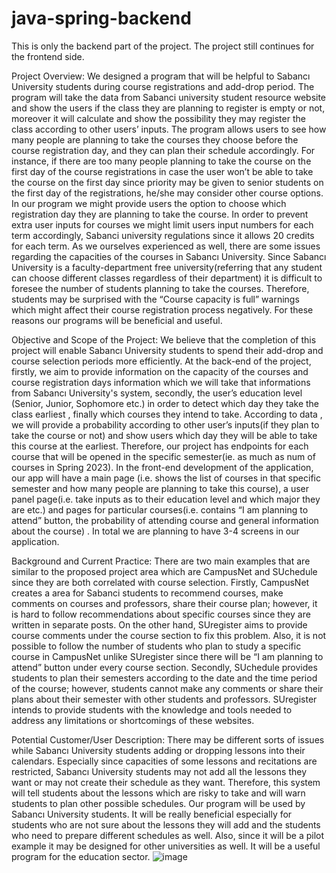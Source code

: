 # java-spring-backend

This is only the backend part of the project. The project still continues for the frontend side.

Project Overview:
We designed a program that will be helpful to Sabancı University students during course registrations and add-drop period. The program will take the data from Sabanci university student resource website and show the users if the class they are planning to register is empty or not, moreover it will calculate and show the possibility they may register the class according to other users’ inputs. The program allows users to see how many people are planning to take the courses they choose before the course registration day, and they can plan  their schedule accordingly. For instance, if there are too many people planning to take the course on the first day of the course registrations in case the user won’t be able to take the course on the first day since priority may be given to senior students on the first day of the registrations, he/she may consider other course options. In our program we might provide users the option to choose which registration day they are planning to take the course.  In order to prevent extra user inputs for courses we might limit users input numbers for each term accordingly, Sabanci university regulations since it allows 20 credits for each term. 
As we ourselves experienced as well, there are some issues regarding the capacities of the courses in Sabancı University. Since Sabancı University is a faculty-department free university(referring that any student can choose different classes regardless of their department)  it is difficult to foresee the number of  students planning to take the courses. Therefore, students may be surprised with the “Course capacity is full” warnings which might affect their course registration process negatively. For these reasons our programs will be beneficial and useful.

Objective and Scope of the Project:
We believe that the completion of this project will enable Sabancı University students to spend their add-drop and course selection periods more efficiently. At the back-end of the project, firstly, we aim to provide information on the capacity of the courses and course registration days information which we will take that informations from Sabancı University's system, secondly, the user’s education level (Senior, Junior, Sophomore etc.) in order to detect which day they take the class earliest , finally which courses they intend to take. According to data , we will provide a probability according to other user’s inputs(if they plan to take the course or not)  and show users which day they will be able to take this course at the earliest. Therefore, our project has endpoints for each course that will be opened in the specific semester(ie. as much as num of courses in Spring 2023). In the front-end development of the application, our app will  have a main page (i.e. shows the list of courses in that specific semester and how many people are planning to take this course), a user panel page(i.e. take inputs as to their education level and which major they are etc.) and pages for particular courses(i.e. contains “I am planning to attend” button, the probability of attending course and general information about the course) . In total we are planning to have 3-4 screens in our application. 

Background and Current Practice:
There are two main examples that are similar to the proposed project area which are CampusNet and SUchedule since they are both correlated with course selection. Firstly, CampusNet creates a area for Sabanci students to recommend courses, make comments on courses and professors, share their course plan; however, it is hard to follow recommendations about specific courses since they are written in separate posts. On the other hand, SUregister  aims to provide course comments under the course section to fix this problem. Also, it is not possible to follow the number of students who plan to study a specific course in CampusNet unlike SUregister since there will be “I am planning to attend” button under every course section. Secondly, SUchedule provides students to plan their semesters according to the date and the time period of the course; however, students cannot make any comments or share their plans about their semester with other students and professors. SUregister intends to provide students with the knowledge and tools needed to address any limitations or shortcomings of these websites.


Potential Customer/User Description:
There may be different sorts of issues while Sabancı University students adding or dropping lessons into their calendars. Especially since capacities of some lessons and recitations are restricted, Sabancı University students may not add all the lessons they want or may not create their schedule as they want. Therefore, this system will tell students about the lessons which are risky to take and  will warn students to plan other possible schedules. Our program will be used by Sabancı University students. It will be really beneficial especially for students who are not sure about the lessons they will add and the students who need to prepare different schedules as well. Also, since it will be a pilot example it may be designed for other universities as well. It will be a useful program for the education sector.
![image](https://github.com/colakhalil/java-spring-backend/assets/82612235/111e12f3-5b57-4244-bab1-d02d93aa8adf)

